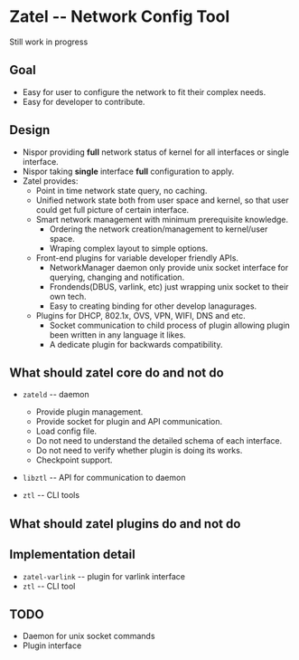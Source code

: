 # Zatel -- Network Config Tool

Still work in progress

## Goal

* Easy for user to configure the network to fit their complex needs.
* Easy for developer to contribute.

## Design
* Nispor providing __full__ network status of kernel for all interfaces
  or single interface.
* Nispor taking __single__ interface __full__ configuration to apply.
* Zatel provides:
    * Point in time network state query, no caching.
    * Unified network state both from user space and kernel, so that
      user could get full picture of certain interface.
    * Smart network management with minimum prerequisite knowledge.
        * Ordering the network creation/management to kernel/user space.
        * Wraping complex layout to simple options.
    * Front-end plugins for variable developer friendly APIs.
        * NetworkManager daemon only provide unix socket interface
          for querying, changing and notification.
        * Frondends(DBUS, varlink, etc) just wrapping unix socket to their
          own tech.
        * Easy to creating binding for other develop lanagurages.
    * Plugins for DHCP, 802.1x, OVS, VPN, WIFI, DNS and etc.
        * Socket communication to child process of plugin allowing
          plugin been written in any language it likes.
        * A dedicate plugin for backwards compatibility.


## What should zatel core do and not do

* `zateld` -- daemon
    * Provide plugin management.
    * Provide socket for plugin and API communication.
    * Load config file.
    * Do not need to understand the detailed schema of each interface.
    * Do not need to verify whether plugin is doing its works.
    * Checkpoint support.

* `libztl` -- API for communication to daemon

* `ztl` -- CLI tools

## What should zatel plugins do and not do

## Implementation detail

* `zatel-varlink` -- plugin for varlink interface
* `ztl` -- CLI tool

## TODO

* Daemon for unix socket commands
* Plugin interface
